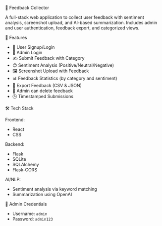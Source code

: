 📝 Feedback Collector

A full-stack web application to collect user feedback with sentiment analysis, screenshot upload, and AI-based summarization. Includes admin and user authentication, feedback export, and categorized views.

🔧 Features

- 🙋 User Signup/Login
- 🔐 Admin Login
- ✍️ Submit Feedback with Category
- 😊 Sentiment Analysis (Positive/Neutral/Negative)
- 🖼️ Screenshot Upload with Feedback
- 📊 Feedback Statistics (by category and sentiment)
- 📁 Export Feedback (CSV & JSON)
- 🧹 Admin can delete feedback
- 🕒 Timestamped Submissions

🛠️ Tech Stack

Frontend:
- React  
- CSS

Backend:
- Flask  
- SQLite  
- SQLAlchemy  
- Flask-CORS

AI/NLP:
- Sentiment analysis via keyword matching  
- Summarization using OpenAI


📌 Admin Credentials

- Username: `admin`  
- Password: `admin123`








